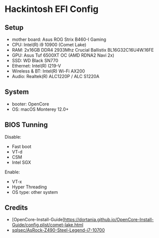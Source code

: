 # Hackintosh EFI Config

## Setup

- mother board: Asus ROG Strix B460-I Gaming
- CPU: Intel(R) i9 10900 (Comet Lake)
- RAM: 2x16GB DDR4 2933Mhz Crucial Ballistix BL16G32C16U4W.16FE
- GPU: Asus Tuf 6500XT OC (AMD RDNA2 Navi 2x)
- SSD: WD Black SN770
- Ethernet: Intel(R) I219-V
- Wireless & BT: Intel(R) Wi-Fi AX200
- Audio: Realtek(R) ALC1220P / ALC S1220A

## System

- booter: OpenCore
- OS: macOS Monterey 12.0+

## BIOS Tunning

Disable:

- Fast boot
- VT-d
- CSM
- Intel SGX

Enable:

- VT-x
- Hyper Threading
- OS type: other system

## Credits

- [OpenCore-Install-Guide]https://dortania.github.io/OpenCore-Install-Guide/config.plist/comet-lake.html
- [sqlsec/AsRock-Z490-Steel-Legend-i7-10700](https://github.com/sqlsec/AsRock-Z490-Steel-Legend-i7-10700)
